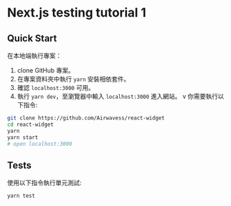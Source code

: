 # Next.js testing tutorial 1

## Quick Start

在本地端執行專案：

1. clone GitHub 專案。
2. 在專案資料夾中執行 `yarn` 安裝相依套件。
3. 確認 `localhost:3000` 可用。
4. 執行 `yarn dev`，至瀏覽器中輸入 `localhost:3000` 進入網站。
v
你需要執行以下指令:

```bash
git clone https://github.com/Airwavess/react-widget
cd react-widget
yarn
yarn start
# open localhost:3000
```

## Tests

使用以下指令執行單元測試:

```bash
yarn test
```
